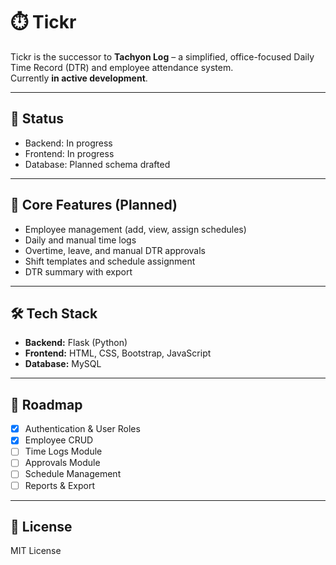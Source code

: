 # ⏱️ Tickr

Tickr is the successor to **Tachyon Log** – a simplified, office-focused Daily Time Record (DTR) and employee attendance system.  
Currently **in active development**.

---

## 🚧 Status
- Backend: In progress  
- Frontend: In progress  
- Database: Planned schema drafted  

---

## 🔑 Core Features (Planned)
- Employee management (add, view, assign schedules)  
- Daily and manual time logs  
- Overtime, leave, and manual DTR approvals  
- Shift templates and schedule assignment  
- DTR summary with export  

---

## 🛠️ Tech Stack
- **Backend:** Flask (Python)  
- **Frontend:** HTML, CSS, Bootstrap, JavaScript  
- **Database:** MySQL 

---

## 📌 Roadmap
- [x] Authentication & User Roles  
- [x] Employee CRUD  
- [ ] Time Logs Module  
- [ ] Approvals Module  
- [ ] Schedule Management  
- [ ] Reports & Export  

---

## 📄 License
MIT License